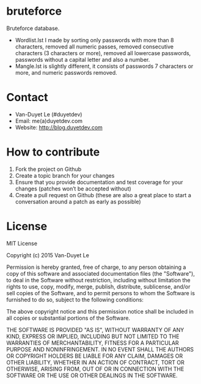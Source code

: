# bruteforce

Bruteforce database. 

* Wordlist.lst I made by sorting only passwords with more than 8 characters, removed all numeric passes, removed consecutive characters (3 characters or more), removed all lowercase passwords, passwords without a capital letter and also a number.
* Mangle.lst is slightly different, it consists of passwords 7 characters or more, and numeric passwords removed. 


# Contact
* Van-Duyet Le (#duyetdev) 
* Email: me(a)duyetdev.com
* Website: http://blog.duyetdev.com 

# How to contribute
1. Fork the project on Github
2. Create a topic branch for your changes
3. Ensure that you provide documentation and test coverage for your changes (patches won’t be accepted without)
4. Create a pull request on Github (these are also a great place to start a conversation around a patch as early as possible)

# License
MIT License

Copyright (c) 2015 Van-Duyet Le

Permission is hereby granted, free of charge, to any person obtaining a copy of this software and associated documentation files (the "Software"), to deal in the Software without restriction, including without limitation the rights to use, copy, modify, merge, publish, distribute, sublicense, and/or sell copies of the Software, and to permit persons to whom the Software is furnished to do so, subject to the following conditions:

The above copyright notice and this permission notice shall be included in all copies or substantial portions of the Software.

THE SOFTWARE IS PROVIDED "AS IS", WITHOUT WARRANTY OF ANY KIND, EXPRESS OR IMPLIED, INCLUDING BUT NOT LIMITED TO THE WARRANTIES OF MERCHANTABILITY, FITNESS FOR A PARTICULAR PURPOSE AND NONINFRINGEMENT. IN NO EVENT SHALL THE AUTHORS OR COPYRIGHT HOLDERS BE LIABLE FOR ANY CLAIM, DAMAGES OR OTHER LIABILITY, WHETHER IN AN ACTION OF CONTRACT, TORT OR OTHERWISE, ARISING FROM, OUT OF OR IN CONNECTION WITH THE SOFTWARE OR THE USE OR OTHER DEALINGS IN THE SOFTWARE.
